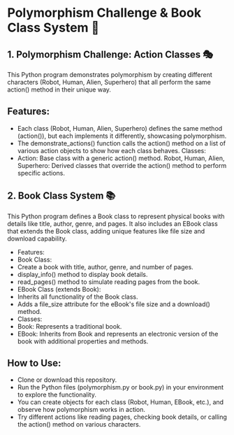 # Polymorphism Challenge & Book Class System 🚀
## 1. Polymorphism Challenge: Action Classes 🎭
This Python program demonstrates polymorphism by creating different characters (Robot, Human, Alien, Superhero) that all perform the same action() method in their unique way.

## Features:
- Each class (Robot, Human, Alien, Superhero) defines the same method (action()), but each implements it differently, showcasing polymorphism.
- The demonstrate_actions() function calls the action() method on a list of various action objects to show how each class behaves.
Classes:
- Action: Base class with a generic action() method.
Robot, Human, Alien, Superhero: Derived classes that override the action() method to perform specific actions.
## 2. Book Class System 📚
This Python program defines a Book class to represent physical books with details like title, author, genre, and pages. It also includes an EBook class that extends the Book class, adding unique features like file size and download capability.

- Features:
- Book Class:
- Create a book with title, author, genre, and number of pages.
- display_info() method to display book details.
- read_pages() method to simulate reading pages from the book.
- EBook Class (extends Book):
- Inherits all functionality of the Book class.
- Adds a file_size attribute for the eBook's file size and a download() method.
- Classes:
- Book: Represents a traditional book.
- EBook: Inherits from Book and represents an electronic version of the book with additional properties and methods.
## How to Use:
- Clone or download this repository.
- Run the Python files (polymorphism.py or book.py) in your environment to explore the functionality.
- You can create objects for each class (Robot, Human, EBook, etc.), and observe how polymorphism works in action.
- Try different actions like reading pages, checking book details, or calling the action() method on various characters.
